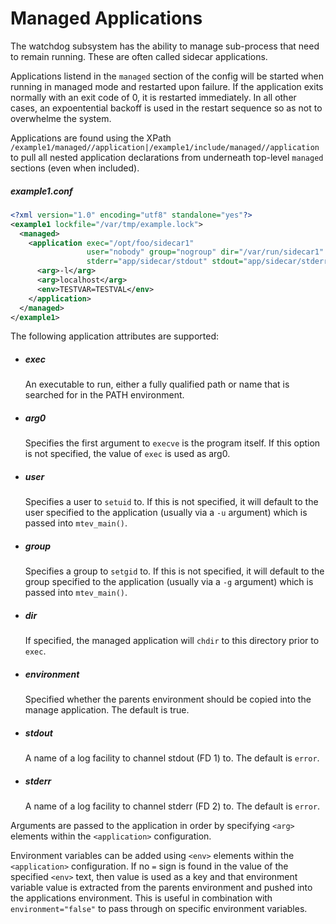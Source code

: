 # Managed Applications

The watchdog subsystem has the ability to manage sub-process that need to remain running.  These are often called sidecar applications.

Applications listend in the `managed` section of the config will be started when running in managed mode and restarted upon failure.  If the application exits normally with an exit code of 0, it is restarted immediately.  In all other cases, an expoentential backoff is used in the restart sequence so as not to overwhelme the system.

Applications are found using the XPath `/example1/managed//application|/example1/include/managed//application` to pull all nested application declarations from underneath top-level `managed` sections (even when included).

##### example1.conf

```xml
<?xml version="1.0" encoding="utf8" standalone="yes"?>
<example1 lockfile="/var/tmp/example.lock">
  <managed>
    <application exec="/opt/foo/sidecar1"
                 user="nobody" group="nogroup" dir="/var/run/sidecar1"
                 stderr="app/sidecar/stdout" stdout="app/sidecar/stderr" environment="true">
      <arg>-l</arg>
      <arg>localhost</arg>
      <env>TESTVAR=TESTVAL</env>
    </application>
  </managed>
</example1>
```

The following application attributes are supported:

 * ##### exec

   An executable to run, either a fully qualified path or name that is searched for in the PATH environment.

 * ##### arg0

   Specifies the first argument to `execve` is the program itself.  If this option is not specified, the value of `exec` is used as arg0.

 * ##### user

   Specifies a user to `setuid` to. If this is not specified, it will default to the user specified to the application (usually via a `-u` argument) which is passed into `mtev_main()`.

 * ##### group

   Specifies a group to `setgid` to. If this is not specified, it will default to the group specified to the application (usually via a `-g` argument) which is passed into `mtev_main()`.

 * ##### dir

   If specified, the managed application will `chdir` to this directory prior to `exec`.

 * ##### environment

   Specified whether the parents environment should be copied into the manage application.  The default is true.

 * ##### stdout

   A name of a log facility to channel stdout (FD 1) to. The default is `error`.

 * ##### stderr

   A name of a log facility to channel stderr (FD 2) to. The default is `error`.

Arguments are passed to the application in order by specifying `<arg>` elements within the `<application>` configuration.

Environment variables can be added using `<env>` elements within the `<application>` configuration.  If no `=` sign is found in the value of the specified `<env>` text, then value is used as a key and that environment variable value is extracted from the parents environment and pushed into the applications environment.  This is useful in combination with `environment="false"` to pass through on specific environment variables.
